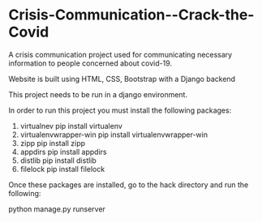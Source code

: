 # Crisis-Communication--Crack-the-Covid
A crisis communication project used for communicating necessary information to people concerned about covid-19.

Website is built using HTML, CSS, Bootstrap with a Django backend


This project needs to be run in a django environment.

In order to run this project you must install the following packages:
1. virtualnev
	pip install virtualenv
2. virtualenvwrapper-win
	pip install virtualenvwrapper-win
3. zipp
	pip install zipp
4. appdirs
	pip install appdirs
5. distlib
	pip install distlib
6. filelock
	pip install filelock
	
Once these packages are installed, go to the hack directory and run the following:

python manage.py runserver
